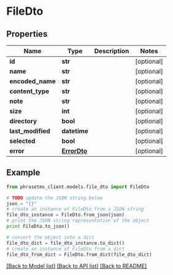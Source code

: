 # FileDto

## Properties

| Name              | Type                        | Description | Notes      |
| ----------------- | --------------------------- | ----------- | ---------- |
| **id**            | **str**                     |             | [optional] |
| **name**          | **str**                     |             | [optional] |
| **encoded_name**  | **str**                     |             | [optional] |
| **content_type**  | **str**                     |             | [optional] |
| **note**          | **str**                     |             | [optional] |
| **size**          | **int**                     |             | [optional] |
| **directory**     | **bool**                    |             | [optional] |
| **last_modified** | **datetime**                |             | [optional] |
| **selected**      | **bool**                    |             | [optional] |
| **error**         | [**ErrorDto**](ErrorDto.md) |             | [optional] |

## Example

```python
from phrasetms_client.models.file_dto import FileDto

# TODO update the JSON string below
json = "{}"
# create an instance of FileDto from a JSON string
file_dto_instance = FileDto.from_json(json)
# print the JSON string representation of the object
print FileDto.to_json()

# convert the object into a dict
file_dto_dict = file_dto_instance.to_dict()
# create an instance of FileDto from a dict
file_dto_from_dict = FileDto.from_dict(file_dto_dict)
```

[[Back to Model list]](../README.md#documentation-for-models) [[Back to API list]](../README.md#documentation-for-api-endpoints) [[Back to README]](../README.md)
